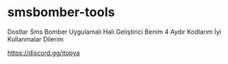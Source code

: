 # smsbomber-tools
Dostlar Sms Bomber Uygulamalı Hali Geliştirici Benim 4 Aydır Kodlarım İyi Kullanmalar Dilerim

https://discord.gg/itopya
